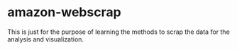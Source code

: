# amazon-webscrap
This is just for the purpose of learning the methods to scrap the data for the analysis and visualization.
